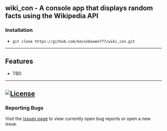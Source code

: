 ## wiki_con - A console app that displays random facts using the Wikipedia API


### Installation
 - `git clone https://github.com/kevinbowen777/wiki_con.git`

---
## Features
 - TBD

---
[![License](https://img.shields.io/badge/license-MIT-green)](https://github.com/kevinbowen777/wiki_con/blob/master/LICENSE)
---
### Reporting Bugs

   Visit the [Issues page](https://github.com/kevinbowen777/wiki_con/issues)
      to view currently open bug reports or open a new issue.

